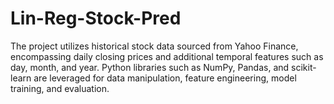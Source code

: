 # Lin-Reg-Stock-Pred
The project utilizes historical stock data sourced from Yahoo Finance, encompassing daily closing prices and additional temporal features such as day, month, and year. Python libraries such as NumPy, Pandas, and scikit-learn are leveraged for data manipulation, feature engineering, model training, and evaluation.
